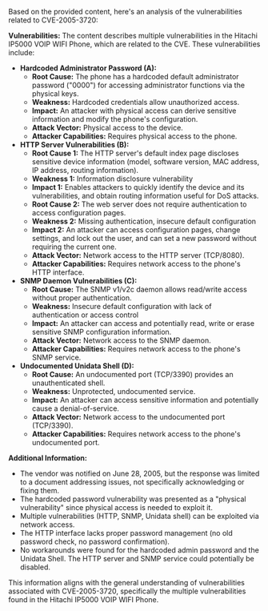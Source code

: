 Based on the provided content, here's an analysis of the vulnerabilities related to CVE-2005-3720:

**Vulnerabilities:**
The content describes multiple vulnerabilities in the Hitachi IP5000 VOIP WIFI Phone, which are related to the CVE.  These vulnerabilities include:

*   **Hardcoded Administrator Password (A):**
    *   **Root Cause:** The phone has a hardcoded default administrator password ("0000") for accessing administrator functions via the physical keys.
    *   **Weakness:**  Hardcoded credentials allow unauthorized access.
    *   **Impact:** An attacker with physical access can derive sensitive information and modify the phone's configuration.
    *   **Attack Vector:** Physical access to the device.
    *   **Attacker Capabilities:** Requires physical access to the phone.
*   **HTTP Server Vulnerabilities (B):**
    *   **Root Cause 1:**  The HTTP server's default index page discloses sensitive device information (model, software version, MAC address, IP address, routing information).
    *   **Weakness 1:** Information disclosure vulnerability
    *    **Impact 1:** Enables attackers to quickly identify the device and its vulnerabilities, and obtain routing information useful for DoS attacks.
    *   **Root Cause 2:** The web server does not require authentication to access configuration pages.
    *   **Weakness 2:** Missing authentication, insecure default configuration
    *   **Impact 2:** An attacker can access configuration pages, change settings, and lock out the user, and can set a new password without requiring the current one.
    *   **Attack Vector:** Network access to the HTTP server (TCP/8080).
    *   **Attacker Capabilities:** Requires network access to the phone's HTTP interface.
*   **SNMP Daemon Vulnerabilities (C):**
    *   **Root Cause:**  The SNMP v1/v2c daemon allows read/write access without proper authentication.
    *   **Weakness:** Insecure default configuration with lack of authentication or access control
    *   **Impact:** An attacker can access and potentially read, write or erase sensitive SNMP configuration information.
    *   **Attack Vector:** Network access to the SNMP daemon.
    *   **Attacker Capabilities:** Requires network access to the phone's SNMP service.
*   **Undocumented Unidata Shell (D):**
    *   **Root Cause:** An undocumented port (TCP/3390) provides an unauthenticated shell.
    *   **Weakness:** Unprotected, undocumented service.
    *   **Impact:** An attacker can access sensitive information and potentially cause a denial-of-service.
    *   **Attack Vector:** Network access to the undocumented port (TCP/3390).
    *    **Attacker Capabilities:** Requires network access to the phone's undocumented port.

**Additional Information:**

*   The vendor was notified on June 28, 2005, but the response was limited to a document addressing issues, not specifically acknowledging or fixing them.
*   The hardcoded password vulnerability was presented as a "physical vulnerability" since physical access is needed to exploit it.
*   Multiple vulnerabilities (HTTP, SNMP, Unidata shell) can be exploited via network access.
* The HTTP interface lacks proper password management (no old password check, no password confirmation).
* No workarounds were found for the hardcoded admin password and the Unidata Shell. The HTTP server and SNMP service could potentially be disabled.

This information aligns with the general understanding of vulnerabilities associated with CVE-2005-3720, specifically the multiple vulnerabilities found in the Hitachi IP5000 VOIP WIFI Phone.